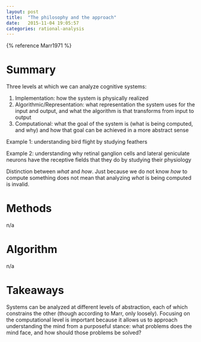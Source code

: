```yaml
---
layout: post
title:  "The philosophy and the approach"
date:   2015-11-04 19:05:57
categories: rational-analysis
---
```



{% reference Marr1971 %}

# Summary

Three levels at which we can analyze cognitive systems:

1. Implementation: how the system is physically realized
2. Algorithmic/Representation: what representation the system uses for the input and output, and what the algorithm is that transforms from input to output
3. Computational: what the goal of the system is (what is being computed, and why) and how that goal can be achieved in a more abstract sense

Example 1: understanding bird flight by studying feathers

Example 2: understanding why retinal ganglion cells and lateral geniculate neurons have the receptive fields that they do by studying their physiology

Distinction between *what* and *how*. Just because we do not know *how* to compute something does not mean that analyzing *what* is being computed is invalid.

# Methods

n/a

# Algorithm

n/a

# Takeaways

Systems can be analyzed at different levels of abstraction, each of which constrains the other (though according to Marr, only loosely). Focusing on the computational level is important because it allows us to approach understanding the mind from a purposeful stance: what problems does the mind face, and how should those problems be solved?
